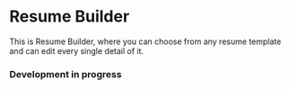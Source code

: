 # Resume Builder

This is Resume Builder, where you can choose from any resume template and can edit every single detail of it.

### Development in progress